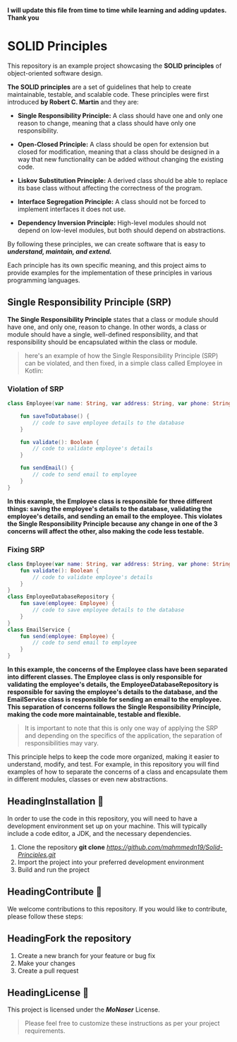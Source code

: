 **I will update this file from time to time while learning and adding updates. Thank you**

# SOLID Principles

This repository is an example project showcasing the **SOLID principles** of object-oriented software design. 

**The SOLID principles** are a set of guidelines that help to create maintainable, testable, and scalable code. These principles were first introduced **by Robert C. Martin** and they are:

- **Single Responsibility Principle:** A class should have one and only one reason to change, meaning that a class should have only one responsibility.

- **Open-Closed Principle:** A class should be open for extension but closed for modification, meaning that a class should be designed in a way that new functionality can be added without changing the existing code.

- **Liskov Substitution Principle:** A derived class should be able to replace its base class without affecting the correctness of the program.

- **Interface Segregation Principle:** A class should not be forced to implement interfaces it does not use.

- **Dependency Inversion Principle:** High-level modules should not depend on low-level modules, but both should depend on abstractions.

By following these principles, we can create software that is easy to ***understand, maintain, and extend.***

Each principle has its own specific meaning, and this project aims to provide examples for the implementation of these principles in various programming languages.

## Single Responsibility Principle (SRP)
**The Single Responsibility Principle** states that a class or module should have one, and only one, reason to change. In other words, a class or module should have a single, well-defined responsibility, and that responsibility should be encapsulated within the class or module. 


> here's an example of how the Single Responsibility Principle (SRP) can
> be violated, and then fixed, in a simple class called Employee in
> Kotlin:



### Violation of SRP
```kotlin
class Employee(var name: String, var address: String, var phone: String, var email: String) {

    fun saveToDatabase() {
        // code to save employee details to the database
    }

    fun validate(): Boolean {
        // code to validate employee's details
    }

    fun sendEmail() {
        // code to send email to employee
    }
}
```
**In this example, the Employee class is responsible for three different things: saving the employee's details to the database, validating the employee's details, and sending an email to the employee. This violates the Single Responsibility Principle because any change in one of the 3 concerns will affect the other, also making the code less testable.**

### Fixing SRP
```kotlin
class Employee(var name: String, var address: String, var phone: String, var email: String) {
    fun validate(): Boolean {
        // code to validate employee's details
    }
}
class EmployeeDatabaseRepository {
    fun save(employee: Employee) {
        // code to save employee details to the database
    }
}
class EmailService {
    fun send(employee: Employee) {
        // code to send email to employee
    }
}
```
**In this example, the concerns of the Employee class have been separated into different classes. The Employee class is only responsible for validating the employee's details, the EmployeeDatabaseRepository is responsible for saving the employee's details to the database, and the EmailService class is responsible for sending an email to the employee. This separation of concerns follows the Single Responsibility Principle, making the code more maintainable, testable and flexible.**


> It is important to note that this is only one way of applying the SRP
> and depending on the specifics of the application, the separation of
> responsibilities may vary.




This principle helps to keep the code more organized, making it easier to understand, modify, and test. For example, in this repository you will find examples of how to separate the concerns of a class and encapsulate them in different modules, classes or even new abstractions.


## HeadingInstallation :wrench:

In order to use the code in this repository, you will need to have a development environment set up on your machine. This will typically include a code editor, a JDK, and the necessary dependencies.

 1. Clone the repository **git clone** *https://github.com/mahmmedn19/Solid-Principles.git* 
 2. Import the project into your preferred development environment
 3.  Build and run the project

## HeadingContribute :handshake:

We welcome contributions to this repository. If you would like to contribute, please follow these steps:

## HeadingFork the repository

 1. Create a new branch for your feature or bug fix
 2.  Make your changes
 3. Create a pull request

## HeadingLicense :page_with_curl:

This project is licensed under the ***MoNaser*** License.

> Please feel free to customize these instructions as per your project
> requirements.
